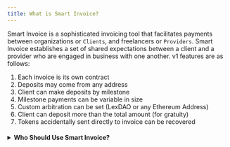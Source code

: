 ```yaml
---
title: What is Smart Invoice?
---
```


Smart Invoice is a sophisticated invoicing tool that facilitates payments between organizations or `Clients`, and freelancers or `Providers`. Smart Invoice establishes a set of shared expectations between a client and a provider who are engaged in business with one another. v1 features are as follows:

1. Each invoice is its own contract
2. Deposits may come from any address
3. Client can make deposits by milestone
4. Milestone payments can be variable in size
5. Custom arbitration can be set (LexDAO or any Ethereum Address)
6. Client can deposit more than the total amount (for gratuity)
7. Tokens accidentally sent directly to invoice can be recovered

<h4><details>
<summary> Who Should Use Smart Invoice? </summary>    
<p>&nbsp;</p>

##### An example of two parties using Smart Invoice could be a service provider and a consumer/client who want:

###### 1. Streamlined Experience: A simple interface to create and view payments

###### 2. Information Access: Reliable, auditable, and immutable information flows

###### 3. Contractual Enforcement: Serviced through Impartial third-party dispute resolution

</details></h4>
